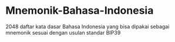 # Mnemonik-Bahasa-Indonesia
2048 daftar kata dasar Bahasa Indonesia yang bisa dipakai sebagai mnemonik sesuai dengan usulan standar BIP39
